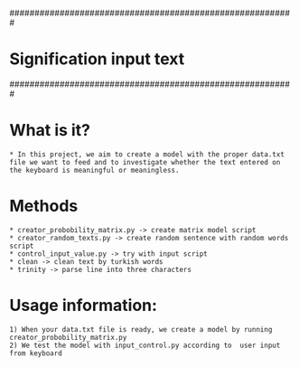 #########################################################
#				Signification input text				#
#########################################################

# What is it?

	* In this project, we aim to create a model with the proper data.txt file we want to feed and to investigate whether the text entered on the keyboard is meaningful or meaningless.

# Methods

	* creator_probobility_matrix.py -> create matrix model script
	* creator_random_texts.py -> create random sentence with random words script
	* control_input_value.py -> try with input script
	* clean -> clean text by turkish words
	* trinity -> parse line into three characters

# Usage information:

	1) When your data.txt file is ready, we create a model by running creator_probobility_matrix.py
	2) We test the model with input_control.py according to  user input from keyboard
